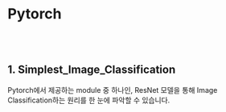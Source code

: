 # Pytorch
<br></br>
## 1. Simplest_Image_Classification
Pytorch에서 제공하는 module 중 하나인, ResNet 모델을 통해 
Image Classification하는 원리를 한 눈에 파악할 수 있습니다.
